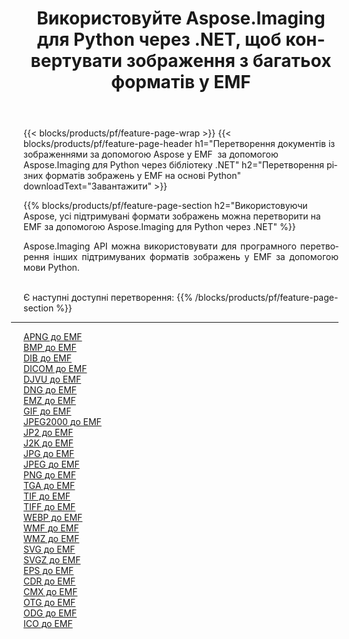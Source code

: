 ﻿---
title: Використовуйте Aspose.Imaging для Python через .NET, щоб конвертувати зображення з багатьох форматів у EMF 
weight: 3920
url: /uk/python-net/conversion/to/emf 
lang: uk
langdirlevel: 2
locales: zh-hans,ja,it,ru,de,es,fr,nl,id,lt,pl,pt,vi,tr,ko,zh-hant,ar,hi,th,sv,cs,uk,he
description: Ви можете використовувати Aspose.Imaging для Python через бібліотеку .NET для перетворення різноманітних форматів у EMF
---

{{< blocks/products/pf/feature-page-wrap >}}
{{< blocks/products/pf/feature-page-header h1="Перетворення документів із зображеннями за допомогою Aspose у EMF  за допомогою Aspose.Imaging для Python через бібліотеку .NET" h2="Перетворення різних форматів зображень у EMF на основі Python" downloadText="Завантажити" >}}


{{% blocks/products/pf/feature-page-section  h2="Використовуючи Aspose, усі підтримувані формати зображень можна перетворити на EMF за допомогою Aspose.Imaging для Python через .NET" %}}
<p align=justify>Aspose.Imaging API можна використовувати для програмного перетворення інших підтримуваних форматів зображень у EMF за допомогою мови Python.</p>
<br/>
Є наступні доступні перетворення:
{{% /blocks/products/pf/feature-page-section %}}
<div class="container-fluid productfamilypage bg-gray">
    <div class="convertypes bg-gray agp-content section">
        <div class="container">
		<hr style="margin-left:-20px;"/>
		<div class="row other-converters">
		    <div class='col-md-2 other-converter remove-lp remove-rp'><a href="/imaging/uk/python-net/conversion/apng-to-emf" >APNG до EMF</a></div>
<div class='col-md-2 other-converter remove-lp remove-rp'><a href="/imaging/uk/python-net/conversion/bmp-to-emf" >BMP до EMF</a></div>
<div class='col-md-2 other-converter remove-lp remove-rp'><a href="/imaging/uk/python-net/conversion/dib-to-emf" >DIB до EMF</a></div>
<div class='col-md-2 other-converter remove-lp remove-rp'><a href="/imaging/uk/python-net/conversion/dicom-to-emf" >DICOM до EMF</a></div>
<div class='col-md-2 other-converter remove-lp remove-rp'><a href="/imaging/uk/python-net/conversion/djvu-to-emf" >DJVU до EMF</a></div>
<div class='col-md-2 other-converter remove-lp remove-rp'><a href="/imaging/uk/python-net/conversion/dng-to-emf" >DNG до EMF</a></div>
<div class='col-md-2 other-converter remove-lp remove-rp'><a href="/imaging/uk/python-net/conversion/emz-to-emf" >EMZ до EMF</a></div>
<div class='col-md-2 other-converter remove-lp remove-rp'><a href="/imaging/uk/python-net/conversion/gif-to-emf" >GIF до EMF</a></div>
<div class='col-md-2 other-converter remove-lp remove-rp'><a href="/imaging/uk/python-net/conversion/jpeg2000-to-emf" >JPEG2000 до EMF</a></div>
<div class='col-md-2 other-converter remove-lp remove-rp'><a href="/imaging/uk/python-net/conversion/jp2-to-emf" >JP2 до EMF</a></div>
<div class='col-md-2 other-converter remove-lp remove-rp'><a href="/imaging/uk/python-net/conversion/j2k-to-emf" >J2K до EMF</a></div>
<div class='col-md-2 other-converter remove-lp remove-rp'><a href="/imaging/uk/python-net/conversion/jpg-to-emf" >JPG до EMF</a></div>
<div class='col-md-2 other-converter remove-lp remove-rp'><a href="/imaging/uk/python-net/conversion/jpeg-to-emf" >JPEG до EMF</a></div>
<div class='col-md-2 other-converter remove-lp remove-rp'><a href="/imaging/uk/python-net/conversion/png-to-emf" >PNG до EMF</a></div>
<div class='col-md-2 other-converter remove-lp remove-rp'><a href="/imaging/uk/python-net/conversion/tga-to-emf" >TGA до EMF</a></div>
<div class='col-md-2 other-converter remove-lp remove-rp'><a href="/imaging/uk/python-net/conversion/tif-to-emf" >TIF до EMF</a></div>
<div class='col-md-2 other-converter remove-lp remove-rp'><a href="/imaging/uk/python-net/conversion/tiff-to-emf" >TIFF до EMF</a></div>
<div class='col-md-2 other-converter remove-lp remove-rp'><a href="/imaging/uk/python-net/conversion/webp-to-emf" >WEBP до EMF</a></div>
<div class='col-md-2 other-converter remove-lp remove-rp'><a href="/imaging/uk/python-net/conversion/wmf-to-emf" >WMF до EMF</a></div>
<div class='col-md-2 other-converter remove-lp remove-rp'><a href="/imaging/uk/python-net/conversion/wmz-to-emf" >WMZ до EMF</a></div>
<div class='col-md-2 other-converter remove-lp remove-rp'><a href="/imaging/uk/python-net/conversion/svg-to-emf" >SVG до EMF</a></div>
<div class='col-md-2 other-converter remove-lp remove-rp'><a href="/imaging/uk/python-net/conversion/svgz-to-emf" >SVGZ до EMF</a></div>
<div class='col-md-2 other-converter remove-lp remove-rp'><a href="/imaging/uk/python-net/conversion/eps-to-emf" >EPS до EMF</a></div>
<div class='col-md-2 other-converter remove-lp remove-rp'><a href="/imaging/uk/python-net/conversion/cdr-to-emf" >CDR до EMF</a></div>
<div class='col-md-2 other-converter remove-lp remove-rp'><a href="/imaging/uk/python-net/conversion/cmx-to-emf" >CMX до EMF</a></div>
<div class='col-md-2 other-converter remove-lp remove-rp'><a href="/imaging/uk/python-net/conversion/otg-to-emf" >OTG до EMF</a></div>
<div class='col-md-2 other-converter remove-lp remove-rp'><a href="/imaging/uk/python-net/conversion/odg-to-emf" >ODG до EMF</a></div>
<div class='col-md-2 other-converter remove-lp remove-rp'><a href="/imaging/uk/python-net/conversion/ico-to-emf" >ICO до EMF</a></div>
                </div>
        </div>
    </div>
</div>
<br/>

